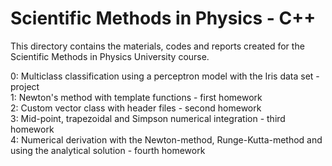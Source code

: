 # Scientific Methods in Physics - C++

This directory contains the materials, codes and reports created for the Scientific Methods in Physics University course. 

0: Multiclass classification using a perceptron model with the Iris data set - project \
1: Newton's method with template functions - first homework \
2: Custom vector class with header files - second homework \
3: Mid-point, trapezoidal and Simpson numerical integration - third homework \
4: Numerical derivation with the Newton-method, Runge-Kutta-method and using the analytical solution - fourth homework
